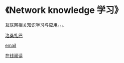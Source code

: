 《Network knowledge 学习》
=======

互联网相关知识学习与应用。。。

[洛桑扎巴](http://site.11ten.net/)

[email](mailto:ztd811@gmail.com/)

[在线阅读](http://mba811.gitbooks.io/web-Study/content/)
  


